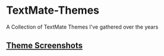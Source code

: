 TextMate-Themes
===============

A Collection of TextMate Themes I've gathered over the years

## [Theme Screenshots](http://inkdeep.github.com/TextMate-Themes/)
